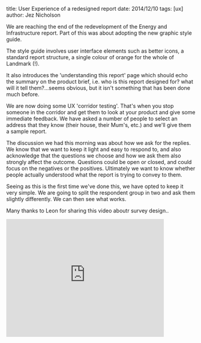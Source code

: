 title: User Experience of a redesigned report
date: 2014/12/10
tags: [ux]
author: Jez Nicholson

​We are reaching the end of the redevelopment of the Energy and Infrastructure report. Part of this was about adopting the new graphic style guide. 

The style guide involves user interface elements such as better icons, a standard report structure, a single colour of orange for the whole of Landmark (!). 

It also introduces the 'understanding this report' page which should echo the summary on the product brief, i.e. who is this report designed for? what will it tell them?...seems obvious, but it isn't something that has been done much before.

We are now doing some UX 'corridor testing'. That's when you stop someone in the corridor and get them to look at your product and give some immediate feedback. We have asked a number of people to select an address that they know (their house, their Mum's, etc.) and we'll give them a sample report.

The discussion we had this morning was about how we ask for the replies. We know that we want to keep it light and easy to respond to, and also acknowledge that the questions we choose and how we ask them also strongly affect the outcome. Questions could be open or closed, and could focus on the negatives or the positives. Ultimately we want to know whether people actually understood what the report is trying to convey to them.

Seeing as this is the first time we've done this, we have opted to keep it very simple. We are going to split the respondent group in two and ask them slightly differently. We can then see what works.

Many thanks to Leon for sharing this video aboutr survey design..

<iframe width="420" height="315" src="https://www.youtube.com/embed/G0ZZJXw4MTA" frameborder="0" allowfullscreen></iframe>